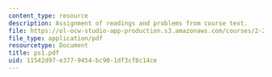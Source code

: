 ```yaml
---
content_type: resource
description: Assignment of readings and problems from course text.
file: https://ol-ocw-studio-app-production.s3.amazonaws.com/courses/2-29-numerical-marine-hydrodynamics-13-024-spring-2003/11542d97e3779454bc901df3cf8c14ce_ps1.pdf
file_type: application/pdf
resourcetype: Document
title: ps1.pdf
uid: 11542d97-e377-9454-bc90-1df3cf8c14ce
---
```

